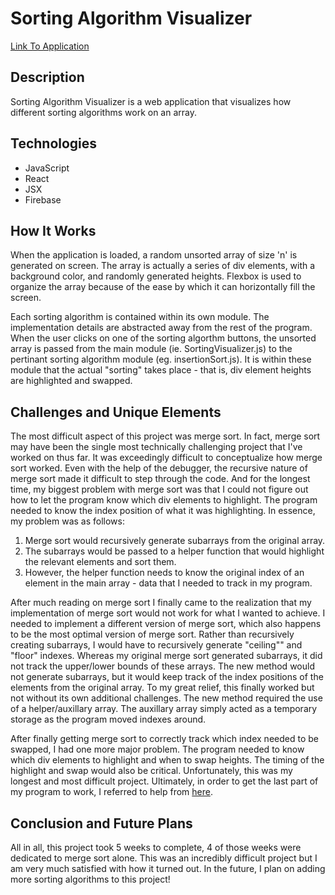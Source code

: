 # Sorting Algorithm Visualizer
[Link To Application](https://sorting-algorithm-visual-c1225.web.app/)

## Description
Sorting Algorithm Visualizer is a web application that visualizes how different sorting algorithms work on an array.

## Technologies
- JavaScript
- React
- JSX
- Firebase

## How It Works
When the application is loaded, a random unsorted array of size 'n' is generated on screen. The array is actually a series of div elements, with a background color, and randomly generated heights. Flexbox is used to organize the array because of the ease by which it can horizontally fill the screen. 

Each sorting algorithm is contained within its own module. The implementation details are abstracted away from the rest of the program. When the user clicks on one of the sorting algorthm buttons, the unsorted array is passed from the main module (ie. SortingVisualizer.js) to the pertinant sorting algorithm module (eg. insertionSort.js). It is within these module that the actual "sorting" takes place - that is, div element heights are highlighted and swapped. 

## Challenges and Unique Elements
The most difficult aspect of this project was merge sort. In fact, merge sort may have been the single most technically challenging project that I've worked on thus far. It was exceedingly difficult to conceptualize how merge sort worked. Even with the help of the debugger, the recursive nature of merge sort made it difficult to step through the code. And for the longest time, my biggest problem with merge sort was that I could not figure out how to let the program know which div elements to highlight. The program needed to know the index position of what it was highlighting. In essence, my problem was as follows:

1. Merge sort would recursively generate subarrays from the original array.
2. The subarrays would be passed to a helper function that would highlight the relevant elements and sort them.
3. However, the helper function needs to know the original index of an element in the main array - data that I needed to track in my program.

After much reading on merge sort I finally came to the realization that my implementation of merge sort would not work for what I wanted to achieve. I needed to implement a different version of merge sort, which also happens to be the most optimal version of merge sort. Rather than recursively creating subarrays, I would have to recursively generate "ceiling"" and "floor" indexes. Whereas my original merge sort generated subarrays, it did not track the upper/lower bounds of these arrays. The new method would not generate subarrays, but it would keep track of the index positions of the elements from the original array. To my great relief, this finally worked but not without its own additional challenges. The new method required the use of a helper/auxillary array. The auxillary array simply acted as a temporary storage as the program moved indexes around.

After finally getting merge sort to correctly track which index needed to be swapped, I had one more major problem. The program needed to know which div elements to highlight and when to swap heights. The timing of the highlight and swap would also be critical. Unfortunately, this was my longest and most difficult project. Ultimately, in order to get the last part of my program to work, I referred to help from [here](https://github.com/clementmihailescu/Sorting-Visualizer-Tutorial/tree/master/src).

## Conclusion and Future Plans
All in all, this project took 5 weeks to complete, 4 of those weeks were dedicated to merge sort alone. This was an incredibly difficult project but I am very much satisfied with how it turned out. In the future, I plan on adding more sorting algorithms to this project! 